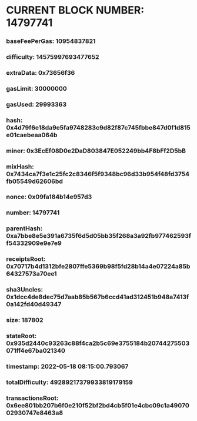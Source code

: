 # CURRENT BLOCK NUMBER: 14797741

### baseFeePerGas: 10954837821
### difficulty: 14575997693477652
### extraData: 0x73656f36
### gasLimit: 30000000
### gasUsed: 29993363
### hash: 0x4d79f6e18da9e5fa9748283c9d82f87c745fbbe847d0f1d815e01caebeaa064b
### miner: 0x3EcEf08D0e2DaD803847E052249bb4F8bFf2D5bB
### mixHash: 0x7434ca7f3e1c25fc2c8346f5f9348bc96d33b954f48fd3754fb05549d62606bd
### nonce: 0x09fa184b14e957d3
### number: 14797741
### parentHash: 0xa7bbe8e5e391a6735f6d5d05bb35f268a3a92fb977462593ff54332909e9e7e9
### receiptsRoot: 0x70717b4d1312bfe2807ffe5369b98f5fd28b14a4e07224a85b64327573a70ee1
### sha3Uncles: 0x1dcc4de8dec75d7aab85b567b6ccd41ad312451b948a7413f0a142fd40d49347
### size: 187802
### stateRoot: 0x935d2440c93263c88f4ca2b5c69e3755184b20744275503071ff4e67ba021340
### timestamp: 2022-05-18 08:15:00.793067
### totalDifficulty: 49289217379933819179159
### transactionsRoot: 0x6ee801bb207b6f0e210f52bf2bd4cb5f01e4cbc09c1a4907002930747e8463a8
